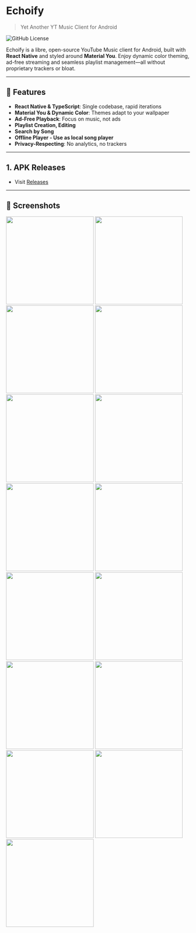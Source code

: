 # Echoify  
> Yet Another YT Music Client for Android

![GitHub License](https://img.shields.io/github/license/ronitkrshah/echoify)


Echoify is a libre, open-source YouTube Music client for Android, built with **React Native** and styled around **Material You**. Enjoy dynamic color theming, ad-free streaming and seamless playlist management—all without proprietary trackers or bloat.

---

## 🚀 Features

- **React Native & TypeScript**: Single codebase, rapid iterations  
- **Material You & Dynamic Color**: Themes adapt to your wallpaper  
- **Ad-Free Playback**: Focus on music, not ads  
- **Playlist Creation, Editing**  
- **Search by Song**  
- **Offline Player - Use as local song player**
- **Privacy-Respecting**: No analytics, no trackers


---

## 1. APK Releases
- Visit [Releases](https://github.com/ronitkrshah/echoify/releases)  

---

## 📸 Screenshots
<img src="https://github.com/user-attachments/assets/490f2d0b-8f8f-4cd0-970f-4b1fd85aeb0c" width="240"/> 
<img src="https://github.com/user-attachments/assets/b73526a9-f77c-4089-ab1a-28f340153984" width="240"/>
<img src="https://github.com/user-attachments/assets/0b912e24-90a1-4d32-ba1f-bf98b6b456ea" width="240"/> 
<img src="https://github.com/user-attachments/assets/b9def23c-bb52-47d0-b546-b5711f82ddcd" width="240"/>
<img src="https://github.com/user-attachments/assets/39a40445-a370-432e-83a3-0c2654e9e4e7" width="240"/> 
<img src="https://github.com/user-attachments/assets/a15e0dbb-c6ca-4974-8416-0f4b5d4dc61c" width="240"/>
<img src="https://github.com/user-attachments/assets/0bb6703e-3f4a-45d5-ad01-60dafff5e400" width="240"/> 
<img src="https://github.com/user-attachments/assets/3296315b-7554-4eb6-82e0-7b51c0eb74b9" width="240"/>
<img src="https://github.com/user-attachments/assets/0697c489-781a-4772-bbb5-5bd647645d8d" width="240"/> 
<img src="https://github.com/user-attachments/assets/e7833090-bbc1-49e6-8123-968733f9fc7d" width="240"/>
<img src="https://github.com/user-attachments/assets/7b131c11-968d-4e7f-86f8-d27172e9995d" width="240"/> 
<img src="https://github.com/user-attachments/assets/d6222f3a-720a-4e79-907d-44d7a16636e6" width="240"/>
<img src="https://github.com/user-attachments/assets/9b3dc6e3-45e0-40d2-8fc9-d8dce04302f1" width="240"/> 
<img src="https://github.com/user-attachments/assets/db032ad0-e560-4e14-8c38-0c755d709f84" width="240"/>
<img src="https://github.com/user-attachments/assets/cdcfbad8-5e93-4e79-883a-e30ed7689f8d" width="240"/>

